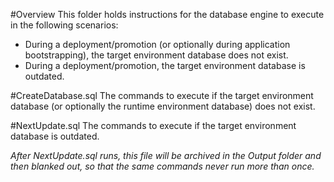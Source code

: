 #Overview
This folder holds instructions for the database engine to execute in the following scenarios:

- During a deployment/promotion (or optionally during application bootstrapping), the target environment database does not exist.
- During a deployment/promotion, the target environment database is outdated.

#CreateDatabase.sql
The commands to execute if the target environment database (or optionally the runtime environment database) does not exist.

#NextUpdate.sql
The commands to execute if the target environment database is outdated.

*After NextUpdate.sql runs, this file will be archived in the Output folder and then blanked out, so that the same commands never run more than once.*